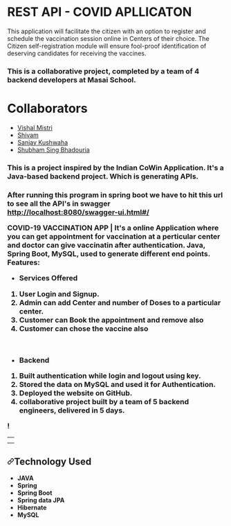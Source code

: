 # REST API - COVID APLLICATON
This application will facilitate the citizen with an option to register and schedule the vaccination session online in Centers of their choice. The Citizen self-registration module will ensure fool-proof identification of deserving candidates for receiving the vaccines.

### This is a collaborative project, completed by a team of 4 backend developers at Masai School.

# Collaborators

- [Vishal Mistri](https://www.github.com/mistrivishal)
- [Shivam](https://www.github.com/CodingShivam)
- [Sanjay Kushwaha](https://www.github.com/kushites)
- [Shubham Sing Bhadouria](https://www.github.com/Shubhambhadouria)


<h3>
<p>This is a project inspired by the Indian CoWin Application. It's a Java-based backend
project. Which is generating APIs.<p/>
<h3/>

<p dir="auto">After running this program in spring boot we have to hit this url to see all the API's in swagger
  <br/>
<a href="http://localhost:8080/swagger-ui.html#/" rel="nofollow">http://localhost:8080/swagger-ui.html#/</a></p>
<p dir="auto">COVID-19 VACCINATION APP | It's a online Application where you can get appointment for vaccination at a perticular center and  doctor can give vaccinatin after authentication. Java, Spring Boot, MySQL, used to generate different end points. Features:</p>
<ul dir="auto">
  
<!--   <h4> Models of this project : <h4/>
    <img src="https://masai-course.s3.ap-south-1.amazonaws.com/editor/uploads/2022-08-15/ER%20Diagram%20Covid-19_419772.jpeg" alt="ER Diagram" style="max-width: 100%;"/> -->

    

    
<li><strong>Services Offered</strong></li>
</ul>
<ol dir="auto">
<li>User Login and Signup.</li>
<li>Admin can add Center and number of Doses to a particular center.</li>
<li>Customer can Book the appointment and remove also</li>
<li>Customer can chose the vaccine also</li>
</ol>
<ul dir="auto">

  
  <p> <br/> <p/>
  
<li><strong>Backend</strong></li>
</ul>
<ol dir="auto">
<li>Built authentication while login and logout using key.</li>
<li>Stored the data on MySQL and used it for Authentication.</li>
<li>Deployed the website on GitHub.</li>
<li>collaborative project built by a team of 5 backend engineers, delivered in 5 days.</li>
</ol>
<table>
<tbody><tr>
<td>

  </td>
</tr>
<tr>
<td>
  </td>!

</tr>
</tbody></table>
<h2 dir="auto"><a id="user-content-technology-used" class="anchor" aria-hidden="true" href="#technology-used"><svg class="octicon octicon-link" viewBox="0 0 16 16" version="1.1" width="16" height="16" aria-hidden="true"><path fill-rule="evenodd" d="M7.775 3.275a.75.75 0 001.06 1.06l1.25-1.25a2 2 0 112.83 2.83l-2.5 2.5a2 2 0 01-2.83 0 .75.75 0 00-1.06 1.06 3.5 3.5 0 004.95 0l2.5-2.5a3.5 3.5 0 00-4.95-4.95l-1.25 1.25zm-4.69 9.64a2 2 0 010-2.83l2.5-2.5a2 2 0 012.83 0 .75.75 0 001.06-1.06 3.5 3.5 0 00-4.95 0l-2.5 2.5a3.5 3.5 0 004.95 4.95l1.25-1.25a.75.75 0 00-1.06-1.06l-1.25 1.25a2 2 0 01-2.83 0z"></path></svg></a>Technology Used</h2>
<ul dir="auto">
<li><strong>JAVA</strong></li>
<li><strong>Spring</strong></li>
<li><strong>Spring Boot</strong></li>
<li><strong>Spring data JPA</strong></li>
<li><strong>Hibernate</strong></li>
<li><strong>MySQL</strong></li>
</ul>
</article>
